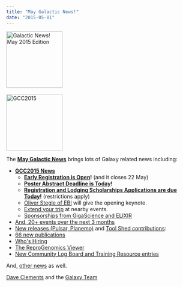```yaml
---
title: "May Galactic News!"
date: "2015-05-01"
---
```

<div class='right'>
<a href='/src/galaxy-updates/2015-05/index.md'><img src="/src/images/logos/GalaxyUpdate200.png" alt="Galactic News! May 2015 Edition" width=150 /></a><br /><br />
<a href='/src/galaxy-updates/2015-05/index.md#gcc2015-4-8-july-norwich-uk'><img src="/src/images/logos/GCC2015LogoWide600.png" alt="GCC2015" width="150" /></a><br />
</div>

The **[May Galactic News](/src/galaxy-updates/2015-05/index.md)** brings lots of Galaxy related news including:

* **[GCC2015 News](/src/galaxy-updates/2015-05/index.md#gcc2015-4-8-july-norwich-uk)**
  * **[Early Registration is Open](/src/galaxy-updates/2015-05/index.md#early-registration-is-open)!**  (and it closes 22 May)
  * **[Poster Abstract Deadline is Today](/src/galaxy-updates/2015-05/index.md#poster-abstract-deadline-is-today)!**
  * **[Registration and Lodging Scholarships Applications are due Today](/src/galaxy-updates/2015-05/index.md#registration-and-lodging-scholarships-applications-due-today)!** (restrictions apply)
  * [Oliver Stegle of EBI](/src/galaxy-updates/2015-05/index.md#keynote-speaker-oliver-stegle) will give the opening keynote. 
  * [Extend your trip](/src/galaxy-updates/2015-05/index.md#other-events-near-gcc2015) at nearby events.
  * [Sponsorships from GigaScience and ELIXIR](/src/galaxy-updates/2015-05/index.md#gcc2015-sponsorships)
* [And, 20+ events over the next 3 months](/src/galaxy-updates/2015-05/index.md#other-events)
* [New releases (Pulsar, Planemo)](/src/galaxy-updates/2015-05/index.md#releases) and [Tool Shed contributions](/src/galaxy-updates/2015-05/index.md#toolshed-contributions):
* [66 new publications](/src/galaxy-updates/2015-05/index.md#new-papers)
* [Who's Hiring](/src/galaxy-updates/2015-05/index.md#whos-hiring)
* [The ReproGenomics Viewer](/src/galaxy-updates/2015-05/index.md#new-public-galaxy-server-the-reprogenomics-viewer)
* [New Community Log Board and Training Resource entries](/src/galaxy-updates/2015-05/index.md#galaxy-community-hubs)

And, [other news](/src/galaxy-updates/2015-05/index.md#other-news) as well.

[Dave Clements](/people/dave-clements/) and the [Galaxy Team](/src/galaxy-team/)
